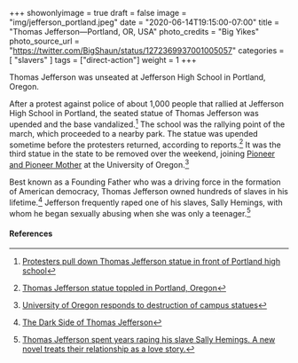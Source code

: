 +++
showonlyimage = true
draft = false
image = "img/jefferson_portland.jpeg"
date = "2020-06-14T19:15:00-07:00"
title = "Thomas Jefferson—Portland, OR, USA"
photo_credits = "Big Yikes"
photo_source_url = "https://twitter.com/BigShaun/status/1272369937001005057"
categories = [ "slavers" ]
tags = ["direct-action"]
weight = 1
+++

Thomas Jefferson was unseated at Jefferson High School in Portland, Oregon.

<!--more-->

After a protest against police of about 1,000 people that rallied at Jefferson High School in Portland, the seated statue of Thomas Jefferson was upended and the base vandalized.[^1] The school was the rallying point of the march, which proceeded to a nearby park. The statue was upended sometime before the protesters returned, according to reports.[^2] It was the third statue in the state to be removed over the weekend, joining [Pioneer and Pioneer Mother](../pioneer-and-mother-eugene/) at the University of Oregon.[^3]

Best known as a Founding Father who was a driving force in the formation of American democracy, Thomas Jefferson owned hundreds of slaves in his lifetime.[^4] Jefferson frequently raped one of his slaves, Sally Hemings, with whom he began sexually abusing when she was only a teenager.[^5] 

#### References

[^1]: [Protesters pull down Thomas Jefferson statue in front of Portland high school](https://www.oregonlive.com/portland/2020/06/protesters-take-down-thomas-jefferson-statue-in-front-of-portlands-jefferson-high-school.html)

[^2]: [Thomas Jefferson statue toppled in Portland, Oregon](https://www.cbsnews.com/news/thomas-jefferson-statue-toppled-in-portland-oregon/)

[^3]: [University of Oregon responds to destruction of campus statues](https://www.koin.com/news/protests/university-of-oregon-responds-to-destruction-of-campus-statues/)

[^4]: [The Dark Side of Thomas Jefferson](https://www.smithsonianmag.com/history/the-dark-side-of-thomas-jefferson-35976004/)

[^5]: [Thomas Jefferson spent years raping his slave Sally Hemings. A new novel treats their relationship as a love story.](https://www.vox.com/2016/4/8/11389556/thomas-jefferson-sally-hemings-book)
